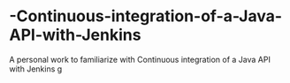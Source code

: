 # -Continuous-integration-of-a-Java-API-with-Jenkins
A personal work to familiarize with Continuous integration of a Java API with Jenkins
g
